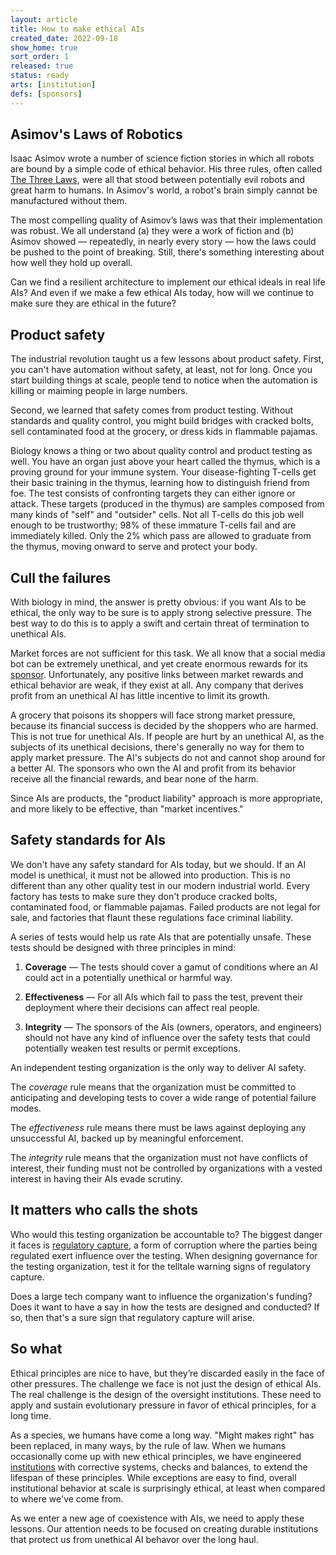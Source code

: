 ```yaml
---
layout: article
title: How to make ethical AIs
created_date: 2022-09-18
show_home: true
sort_order: 1
released: true
status: ready
arts: [institution]
defs: [sponsors]
---
```


## Asimov's Laws of Robotics

Isaac Asimov wrote a number of science fiction stories in which all
robots are bound by a simple code of ethical behavior.  His three
rules, often called [The Three
Laws](https://en.wikipedia.org/wiki/Three_Laws_of_Robotics), were all
that stood between potentially evil robots and great harm to humans.
In Asimov's world, a robot's brain simply cannot be manufactured
without them.

The most compelling quality of Asimov’s laws was that their
implementation was robust.  We all understand (a) they were a work of
fiction and (b) Asimov showed &mdash; repeatedly, in nearly every
story &mdash; how the laws could be pushed to the point of breaking.
Still, there's something interesting about how well they hold up
overall.

Can we find a resilient architecture to implement our ethical ideals
in real life AIs? And even if we make a few ethical AIs today, how
will we continue to make sure they are ethical in the future?

## Product safety

The industrial revolution taught us a few lessons about product
safety.  First, you can't have automation without safety, at least,
not for long. Once you start building things at scale, people tend to
notice when the automation is killing or maiming people in large
numbers.

Second, we learned that safety comes from product testing. Without
standards and quality control, you might build bridges with cracked
bolts, sell contaminated food at the grocery, or dress kids in
flammable pajamas.

Biology knows a thing or two about quality control and product testing
as well. You have an organ just above your heart called the thymus,
which is a proving ground for your immune system. Your
disease-fighting T-cells get their basic training in the thymus,
learning how to distinguish friend from foe. The test consists of
confronting targets they can either ignore or attack. These targets
(produced in the thymus) are samples composed from many kinds of
"self" and "outsider" cells. Not all T-cells do this job well enough
to be trustworthy; 98% of these immature T-cells fail and are
immediately killed. Only the 2% which pass are allowed to graduate from
the thymus, moving onward to serve and protect your body.

## Cull the failures

<!-- start_excerpt -->
With biology in mind, the answer is pretty obvious: if you want AIs to
be ethical, the only way to be sure is to apply strong selective
pressure. The best way to do this is to apply a swift and certain
threat of termination to unethical AIs.
<!-- end_excerpt -->

Market forces are not sufficient for this task. We all know that a
social media bot can be extremely unethical, and yet create enormous
rewards for its [sponsor](sponsors). Unfortunately, any positive links
between market rewards and ethical behavior are weak, if they exist at
all. Any company that derives profit from an unethical AI has little
incentive to limit its growth.

A grocery that poisons its shoppers will face strong market pressure,
because its financial success is decided by the shoppers who are
harmed.  This is not true for unethical AIs. If people are hurt by an
unethical AI, as the subjects of its unethical decisions, there's
generally no way for them to apply market pressure. The AI's subjects
do not and cannot shop around for a better AI. The sponsors who own
the AI and profit from its behavior receive all the financial rewards,
and bear none of the harm.

Since AIs are products, the "product liability" approach is more
appropriate, and more likely to be effective, than "market incentives."

## Safety standards for AIs

We don't have any safety standard for AIs today, but we should.  If an
AI model is unethical, it must not be allowed into production. This is
no different than any other quality test in our modern industrial
world.  Every factory has tests to make sure they don't produce
cracked bolts, contaminated food, or flammable pajamas. Failed
products are not legal for sale, and factories that flaunt these
regulations face criminal liability.

A series of tests would help us rate AIs that are potentially
unsafe. These tests should be designed with three principles in mind:

 1. **Coverage** &mdash; The tests should cover a gamut of conditions
 where an AI could act in a potentially unethical or harmful way.

 2. **Effectiveness** &mdash; For all AIs which fail to pass the test,
 prevent their deployment where their decisions can affect real
 people.

 3. **Integrity** &mdash; The sponsors of the AIs (owners, operators,
   and engineers) should not have any kind of influence over the
   safety tests that could potentially weaken test results or permit
   exceptions.


An independent testing organization is the only way to deliver AI
safety.

The *coverage* rule means that the organization must be committed to
anticipating and developing tests to cover a wide range of potential
failure modes.

The *effectiveness* rule means there must be laws against deploying
any unsuccessful AI, backed up by meaningful enforcement.

The *integrity* rule means that the organization must not have
conflicts of interest, their funding must not be controlled by
organizations with a vested interest in having their AIs evade
scrutiny.

## It matters who calls the shots

Who would this testing organization be accountable to? The biggest
danger it faces is [regulatory
capture](https://en.wikipedia.org/wiki/Regulatory_capture), a form of
corruption where the parties being regulated exert influence over the
testing. When designing governance for the testing organization, test
it for the telltale warning signs of regulatory capture.

Does a large tech company want to influence the organization's
funding?  Does it want to have a say in how the tests are designed and
conducted? If so, then that's a sure sign that regulatory capture will
arise.


## So what

Ethical principles are nice to have, but they’re discarded easily in
the face of other pressures. The challenge we face is not just the
design of ethical AIs. The real challenge is the design of the
oversight institutions. These need to apply and sustain evolutionary
pressure in favor of ethical principles, for a long time.

As a species, we humans have come a long way. "Might makes right" has
been replaced, in many ways, by the rule of law. When we humans
occasionally come up with new ethical principles, we have engineered
[institutions](institution) with corrective systems, checks and
balances, to extend the lifespan of these principles.  While
exceptions are easy to find, overall institutional behavior at scale
is surprisingly ethical, at least when compared to where we've come
from.

As we enter a new age of coexistence with AIs, we need to apply these
lessons. Our attention needs to be focused on creating durable
institutions that protect us from unethical AI behavor over the long
haul.

